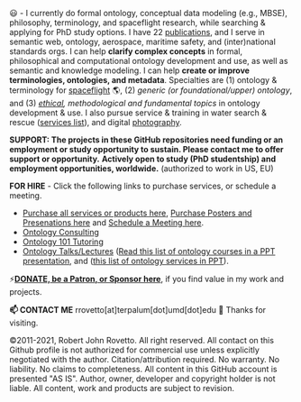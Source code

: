 :smiley: - I currently do formal ontology, conceptual data modeling (e.g., MBSE), philosophy, terminology, and spaceflight research, while searching & applying for PhD study options. I have 22 [publications](https://orcid.org/0000-0003-3835-7817), and I serve in semantic web, ontology, aerospace, maritime safety, and (inter)national standards orgs. I can help **clarify complex concepts** in formal, philosophical and computational ontology development and use, as well as semantic and knowledge modeling. I can help **create or improve terminologies, ontologies, and metadata**. Specialties are (1) ontology & terminology for [spaceflight](https://ontospace.wordpress.com) :earth_americas:, (2)  _generic (or foundational/upper) ontology_, and (3) _[ethical](https://github.com/rrovetto/Ethical-Ontology-Development), methodological and fundamental topics_ in ontology development & use. I also pursue service & training in water search & rescue ([services list](https://www.dropbox.com/s/cgl1npz51amp3lm/BoatingServices_Rovetto_Apr2020.pdf?dl=0)), and digital [photography](https://tinyurl.com/y3k34cfb).

**SUPPORT: The projects in these GitHub repositories need funding or an employment or study opportunity to sustain. Please contact me to offer support or opportunity.**
**Actively open to study (PhD studentship) and employment opportunities, worldwide.** (authorized to work in US, EU)

**FOR HIRE** - Click the following links to purchase services, or schedule a meeting. 
* [Purchase all services or products here](https://tinyurl.com/yas7trzy),  [Purchase Posters and Presenations here](https://ontospace.wordpress.com/purchase-poster-or-presentation-documents/)  and  [Schedule a Meeting here](http://my.setmore.com/bookingpage/f18db686-98bb-41dd-9097-35218b2a1091/services/sb83f723d7838e4484783cc5a1c675f0e6eedf99d).
* [Ontology Consulting](https://tinyurl.com/34u9w6wx)
* [Ontology 101 Tutoring](http://my.setmore.com/bookingpage/f18db686-98bb-41dd-9097-35218b2a1091/services/s7f4dbc7d873cce380b7f73062d5d72f619fe042a)
* [Ontology Talks/Lectures](http://my.setmore.com/bookingpage/f18db686-98bb-41dd-9097-35218b2a1091/services/s218822e77fee416ed3085be8eda045d6015d6d24)
([Read this list of ontology courses in a PPT presentation](https://www.slideshare.net/RobertRovetto/ontology-courses-education), and ([this list of ontology services in PPT](https://www.slideshare.net/RobertRovetto/ontology-services-238070099)).

⚡[**DONATE, be a Patron, or Sponsor here**](https://gogetfunding.com/knowledge-organization-services-ontology-terminology-metadata-concept-analysis/), if you find value in my work and projects.

**📫 CONTACT ME**  rrovetto[at]terpalum[dot]umd[dot]edu 💬  Thanks for visiting.

©2011-2021, Robert John Rovetto. All right reserved. 
All contact on this Github profile is not authorized for commercial use unless explicitly negotiated with the author. Citation/attribution required. No warranty. No liability. No claims to completeness. All content in this GitHub account is presented "AS IS". Author, owner, developer and copyright holder is not liable. All content, work and products are subject to revision.

<!--
**rrovetto/rrovetto** is a ✨ _special_ ✨ repository because its `README.md` (this file) appears on your GitHub profile.

Here are some ideas to get you started:

- 🔭 I’m currently working on ...
- 🌱 I’m currently learning ...
- 👯 I’m looking to collaborate on ...
- 🤔 I’m looking for help with ...
- 💬 Ask me about ...
- 📫 How to reach me: ...
- 😄 Pronouns: ...
- ⚡ Fun fact: ...
- 👋
-->
